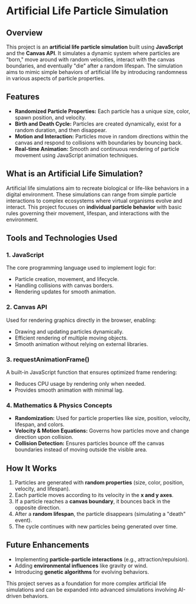 # Artificial Life Particle Simulation  

## Overview  
This project is an **artificial life particle simulation** built using **JavaScript** and the **Canvas API**. It simulates a dynamic system where particles are "born," move around with random velocities, interact with the canvas boundaries, and eventually "die" after a random lifespan. The simulation aims to mimic simple behaviors of artificial life by introducing randomness in various aspects of particle properties.  

## Features  
- **Randomized Particle Properties:** Each particle has a unique size, color, spawn position, and velocity.  
- **Birth and Death Cycle:** Particles are created dynamically, exist for a random duration, and then disappear.  
- **Motion and Interaction:** Particles move in random directions within the canvas and respond to collisions with boundaries by bouncing back.  
- **Real-time Animation:** Smooth and continuous rendering of particle movement using JavaScript animation techniques.  

## What is an Artificial Life Simulation?  
Artificial life simulations aim to recreate biological or life-like behaviors in a digital environment. These simulations can range from simple particle interactions to complex ecosystems where virtual organisms evolve and interact. This project focuses on **individual particle behavior** with basic rules governing their movement, lifespan, and interactions with the environment.  

## Tools and Technologies Used  

### 1. **JavaScript**  
The core programming language used to implement logic for:  
- Particle creation, movement, and lifecycle.  
- Handling collisions with canvas borders.  
- Rendering updates for smooth animation.  

### 2. **Canvas API**  
Used for rendering graphics directly in the browser, enabling:  
- Drawing and updating particles dynamically.  
- Efficient rendering of multiple moving objects.  
- Smooth animation without relying on external libraries.  

### 3. **requestAnimationFrame()**  
A built-in JavaScript function that ensures optimized frame rendering:  
- Reduces CPU usage by rendering only when needed.  
- Provides smooth animation with minimal lag.  

### 4. **Mathematics & Physics Concepts**  
- **Randomization:** Used for particle properties like size, position, velocity, lifespan, and colors.  
- **Velocity & Motion Equations:** Governs how particles move and change direction upon collision.  
- **Collision Detection:** Ensures particles bounce off the canvas boundaries instead of moving outside the visible area.  

## How It Works  
1. Particles are generated with **random properties** (size, color, position, velocity, and lifespan).  
2. Each particle moves according to its velocity in the **x and y axes**.  
3. If a particle reaches a **canvas boundary**, it bounces back in the opposite direction.  
4. After a **random lifespan**, the particle disappears (simulating a "death" event).  
5. The cycle continues with new particles being generated over time.  

## Future Enhancements  
- Implementing **particle-particle interactions** (e.g., attraction/repulsion).  
- Adding **environmental influences** like gravity or wind.  
- Introducing **genetic algorithms** for evolving behaviors.  

This project serves as a foundation for more complex artificial life simulations and can be expanded into advanced simulations involving AI-driven behaviors.

